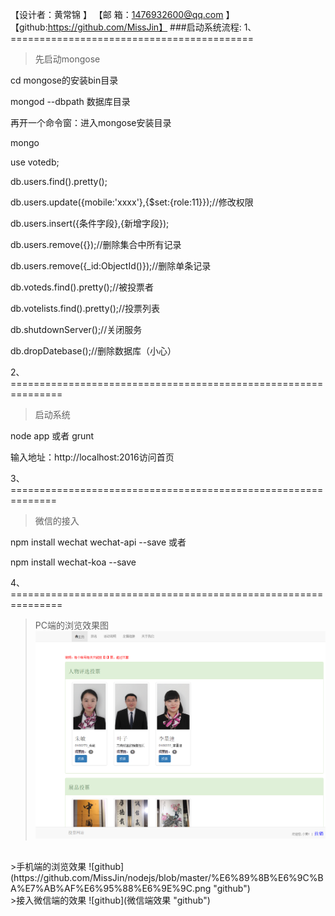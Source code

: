 【设计者：黄常锦 			】
【邮  箱：1476932600@qq.com 】
【github:https://github.com/MissJin】
###启动系统流程:
1、==========================================
>先启动mongose

cd mongose的安装bin目录

mongod --dbpath 数据库目录

再开一个命令窗：进入mongose安装目录

mongo

use votedb;

db.users.find().pretty();

db.users.update({mobile:'xxxx'},{$set:{role:11}});//修改权限

db.users.insert({条件字段},{新增字段});

db.users.remove({});//删除集合中所有记录

db.users.remove({_id:ObjectId()});//删除单条记录

db.voteds.find().pretty();//被投票者

db.votelists.find().pretty();//投票列表

db.shutdownServer();//关闭服务

db.dropDatebase();//删除数据库（小心）


2、===============================================================
>启动系统

node app 或者 grunt

输入地址：http://localhost:2016访问首页


3、==============================================================
>微信的接入

npm install wechat wechat-api --save
或者

npm install wechat-koa --save

4、===============================================================
>PC端的浏览效果图
![github](https://github.com/MissJin/nodejs/blob/master/PC%E6%B5%8F%E8%A7%88%E6%95%88%E6%9E%9C.png "github")
</br>
>手机端的浏览效果
![github](https://github.com/MissJin/nodejs/blob/master/%E6%89%8B%E6%9C%BA%E7%AB%AF%E6%95%88%E6%9E%9C.png "github")
</br>
>接入微信端的效果
![github](微信端效果 "github")

